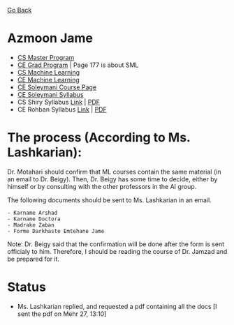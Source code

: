 [Go Back](https://github.com/arm-on/plan/blob/main/README.md)

# Azmoon Jame
- [CS Master Program](https://github.com/arm-on/plan/blob/main/materials/cs-master.pdf)
- [CE Grad Program](https://github.com/arm-on/plan/blob/main/materials/ce-grad.pdf) | Page 177 is about SML
- [CS Machine Learning](https://github.com/arm-on/plan/blob/main/materials/cs-ml.pdf)
- [CE Machine Learning](https://github.com/arm-on/plan/blob/main/materials/ce-ml.pdf)
- [CE Soleymani Course Page](http://ce.sharif.edu/courses/99-00/1/ce717-1/index.php/section/resources/file/resources)
- [CE Soleymani Syllabus](https://github.com/arm-on/plan/blob/main/materials/ML-Soleymani-Syllabus.pdf)
- CS Shiry Syllabus [Link](https://ce.aut.ac.ir/~shiry/lecture/machine-learning/ml.html#Syllabus) | [PDF](https://github.com/arm-on/plan/blob/main/materials/ML-Shiry-Syllabus.pdf)
- CE Rohban Syllabus [Link](https://docs.google.com/document/d/19zYwnmGbBs8Dupdvsw_owwUB7b1NEeuHGRdhYUmdx0Y/edit) | [PDF](https://github.com/arm-on/plan/blob/main/materials/ML-Rohban-Syllabus.pdf)

# The process (According to Ms. Lashkarian):

Dr. Motahari should confirm that ML courses contain the same material (in an email to Dr. Beigy).
Then, Dr. Beigy has some time to decide, either by himself or by consulting with the other professors in the AI group.

The following documents should be sent to Ms. Lashkarian in an email.

    - Karname Arshad
    - Karname Doctora
    - Madrake Zaban
    - Forme Darkhaste Emtehane Jame

Note: Dr. Beigy said that the confirmation will be done after the form is sent officialy to him. Therefore, I should be reading the course of Dr. Jamzad and be prepared for it.

# Status

- Ms. Lashkarian replied, and requested a pdf containing all the docs [I sent the pdf on Mehr 27, 13:10]